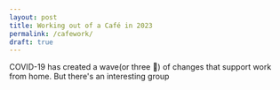 ```yaml
---
layout: post
title: Working out of a Café in 2023
permalink: /cafework/
draft: true
---
```


COVID-19 has created a wave(or three :eyes:) of changes that support work from home. But there's an interesting group 